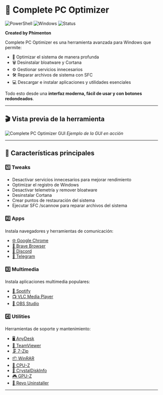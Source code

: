 # 🚀 Complete PC Optimizer

![PowerShell](https://img.shields.io/badge/PowerShell-v5+-blue?logo=powershell)
![Windows](https://img.shields.io/badge/Compatible-Windows%2010%2F11-green)
![Status](https://img.shields.io/badge/Status-Active-brightgreen)

**Created by Phimenton**

Complete PC Optimizer es una herramienta avanzada para Windows que permite:

- 🔧 Optimizar el sistema de manera profunda  
- 🗑️ Desinstalar bloatware y Cortana  
- ⚙️ Gestionar servicios innecesarios  
- 🛠️ Reparar archivos de sistema con SFC  
- 💻 Descargar e instalar aplicaciones y utilidades esenciales  

Todo esto desde una **interfaz moderna, fácil de usar y con botones redondeados**.

---

## 🎬 Vista previa de la herramienta
![Complete PC Optimizer GUI](ruta/a/tu/gif.gif)
*Ejemplo de la GUI en acción*

---

## 📌 Características principales

### 1️⃣ Tweaks
- Desactivar servicios innecesarios para mejorar rendimiento  
- Optimizar el registro de Windows  
- Desactivar telemetría y remover bloatware  
- Desinstalar Cortana  
- Crear puntos de restauración del sistema  
- Ejecutar SFC /scannow para reparar archivos del sistema

### 2️⃣ Apps
Instala navegadores y herramientas de comunicación:

- [🌐 Google Chrome](https://www.google.com/chrome/)  
- [🦁 Brave Browser](https://brave.com/)  
- [💬 Discord](https://discord.com/)  
- [📱 Telegram](https://telegram.org/)

### 3️⃣ Multimedia
Instala aplicaciones multimedia populares:

- [🎵 Spotify](https://www.spotify.com/)  
- [📺 VLC Media Player](https://www.videolan.org/vlc/)  
- [🎥 OBS Studio](https://obsproject.com/)

### 4️⃣ Utilities
Herramientas de soporte y mantenimiento:

- [🖥️ AnyDesk](https://anydesk.com/)  
- [🔑 TeamViewer](https://www.teamviewer.com/)  
- [🗜️ 7-Zip](https://www.7-zip.org/)  
- [📦 WinRAR](https://www.rarlab.com/)  
- [🧠 CPU-Z](https://www.cpuid.com/)  
- [💾 CrystalDiskInfo](https://crystalmark.info/)  
- [🎮 GPU-Z](https://www.techpowerup.com/gpu-specs/)  
- [🧹 Revo Uninstaller](https://www.revouninstaller.com/)

---
